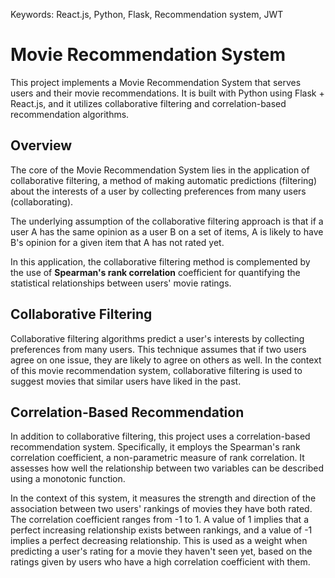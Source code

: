 Keywords: React.js, Python, Flask, Recommendation system, JWT

# Movie Recommendation System

This project implements a Movie Recommendation System that serves users and their movie recommendations. 
It is built with Python using Flask + React.js, and it utilizes collaborative filtering and correlation-based 
recommendation algorithms.

## Overview

The core of the Movie Recommendation System lies in the application of collaborative filtering, 
a method of making automatic predictions (filtering) about the interests of a user by 
collecting preferences from many users (collaborating). 

The underlying assumption of the collaborative filtering approach is that if a user A has the same 
opinion as a user B on a set of items, A is likely to have B's opinion for a given item that A has 
not rated yet.

In this application, the collaborative filtering method is complemented by the use of **Spearman's rank 
correlation** coefficient for quantifying the statistical relationships between users' movie ratings.

## Collaborative Filtering

Collaborative filtering algorithms predict a user's interests by collecting preferences from many users. 
This technique assumes that if two users agree on one issue, 
they are likely to agree on others as well. In the context of this movie recommendation system, 
collaborative filtering is used to suggest movies that similar users have liked in the past.

## Correlation-Based Recommendation

In addition to collaborative filtering, this project uses a correlation-based recommendation system. 
Specifically, it employs the Spearman's rank correlation coefficient, 
a non-parametric measure of rank correlation. It assesses how well the relationship between 
two variables can be described using a monotonic function.

In the context of this system, it measures the strength and direction of the association between two 
users' rankings of movies they have both rated. The correlation coefficient ranges from -1 to 1. 
A value of 1 implies that a perfect increasing relationship exists between rankings, and a value of -1 
implies a perfect decreasing relationship. This is used as a weight when predicting a user's rating 
for a movie they haven't seen yet, based on the ratings given by users who have a high correlation 
coefficient with them.

